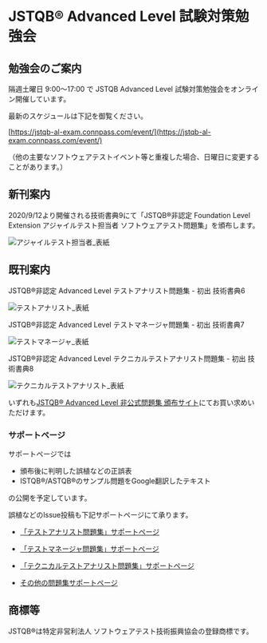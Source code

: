 # JSTQB® Advanced Level 試験対策勉強会

## 勉強会のご案内

隔週土曜日 9:00〜17:00 で JSTQB Advanced Level 試験対策勉強会をオンライン開催しています。

最新のスケジュールは下記を御覧ください。

[https://jstqb-al-exam.connpass.com/event/](https://jstqb-al-exam.connpass.com/event/)

（他の主要なソフトウェアテストイベント等と重複した場合、日曜日に変更することがあります。）

## 新刊案内

2020/9/12より開催される技術書典9にて「JSTQB®非認定 Foundation Level Extension アジャイルテスト担当者 ソフトウェアテスト問題集」を頒布します。

![アジャイルテスト担当者_表紙](https://raw.githubusercontent.com/learnerjstqb/learnerjstqb.github.io/master/images/FA_frontcover.jpg)

## 既刊案内

JSTQB®非認定 Advanced Level テストアナリスト問題集 - 初出 技術書典6

![テストアナリスト_表紙](https://raw.githubusercontent.com/learnerjstqb/learnerjstqb.github.io/master/images/ta_frontcover.jpg)

JSTQB®非認定 Advanced Level テストマネージャ問題集 - 初出 技術書典7

![テストマネージャ_表紙](https://raw.githubusercontent.com/learnerjstqb/learnerjstqb.github.io/master/images/tm_frontcover.jpg)

JSTQB®非認定 Advanced Level テクニカルテストアナリスト問題集 - 初出 技術書典8

![テクニカルテストアナリスト_表紙](https://raw.githubusercontent.com/learnerjstqb/learnerjstqb.github.io/master/images/tta_frontcover.jpg)

いずれも[JSTQB® Advanced Level 非公式問題集 頒布サイト](https://learner-jstqb-al.booth.pm/items/1328072)にてお買い求めいただけます。

### サポートページ

サポートページでは

* 頒布後に判明した誤植などの正誤表
* ISTQB®/ASTQB®のサンプル問題をGoogle翻訳したテキスト

の公開を予定しています。

誤植などのIssue投稿も下記サポートページにて承ります。

* [「テストアナリスト問題集」サポートページ](https://github.com/learnerjstqb/alta_workbook_support)

* [「テストマネージャ問題集」サポートページ](https://github.com/learnerjstqb/altm_workbook_support)

* [「テクニカルテストアナリスト問題集」サポートページ](https://github.com/learnerjstqb/altta_workbook_support)

* [その他の問題集サポートページ](https://github.com/learnerjstqb/software_testing_workbook_support)

## 商標等

JSTQB®は特定非営利法人 ソフトウェアテスト技術振興協会の登録商標です。
